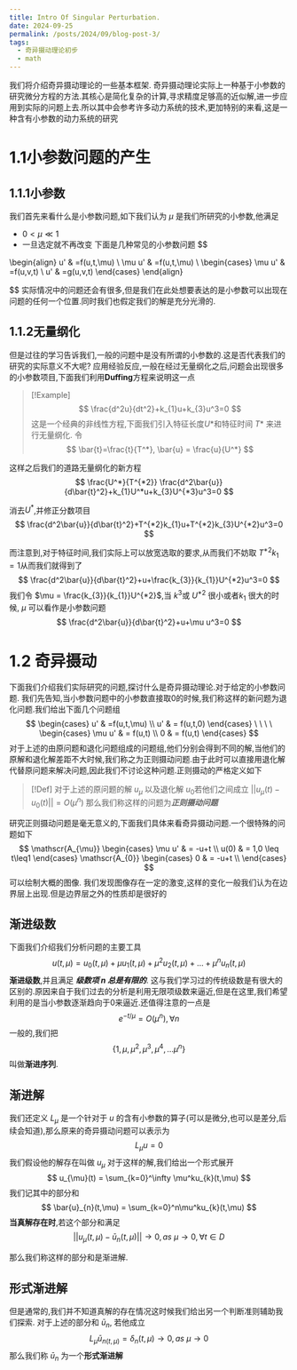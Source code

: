 ```yaml
---
title: Intro Of Singular Perturbation.
date: 2024-09-25
permalink: /posts/2024/09/blog-post-3/
tags:
  - 奇异摄动理论初步
  - math
---
```

我们将介绍奇异摄动理论的一些基本框架.
奇异摄动理论实际上一种基于小参数的研究微分方程的方法.其核心是简化复杂的计算,寻求精度足够高的近似解,进一步应用到实际的问题上去.所以其中会参考许多动力系统的技术,更加特别的来看,这是一种含有小参数的动力系统的研究
# 1.1小参数问题的产生
## 1.1.1小参数
我们首先来看什么是小参数问题,如下我们认为 $\mu$ 是我们所研究的小参数,他满足
- $0<\mu\ll 1$
- 一旦选定就不再改变
下面是几种常见的小参数问题
$$

\begin{align}
u'  & =f(u,t,\mu)  \\
\mu u' & =f(u,t,\mu) \\
\begin{cases}
\mu u' & =f(u,v,t) \\
u' & =g(u,v,t)
\end{cases}
\end{align}

$$
实际情况中的问题还会有很多,但是我们在此处想要表达的是小参数可以出现在问题的任何一个位置.同时我们也假定我们的解是充分光滑的.
## 1.1.2无量纲化
但是过往的学习告诉我们,一般的问题中是没有所谓的小参数的.这是否代表我们的研究的实际意义不大呢?
应用经验反应,一般在经过无量纲化之后,问题会出现很多的小参数项目,下面我们利用**Duffing**方程来说明这一点
> [!Example]
> $$
>  \frac{d^2u}{dt^2}+k_{1}u+k_{3}u^3=0
>$$
>这是一个经典的非线性方程,下面我们引入特征长度$U*$和特征时间 $T*$ 来进行无量纲化. 令
> $$
> \bar{t}=\frac{t}{T^*}, \bar{u} = \frac{u}{U^*}
$$

这样之后我们的道路无量纲化的新方程
$$
\frac{U^*}{T^{*2}} \frac{d^2\bar{u}}{d\bar{t}^2}+k_{1}U^*u+k_{3}U^{*3}u^3=0
$$

消去$U^*$,并修正分数项目
$$
\frac{d^2\bar{u}}{d\bar{t}^2}+T^{*2}k_{1}u+T^{*2}k_{3}U^{*2}u^3=0
$$

而注意到,对于特征时间,我们实际上可以放宽选取的要求,从而我们不妨取 $T^{*2}k_{1}=1$从而我们就得到了
$$
\frac{d^2\bar{u}}{d\bar{t}^2}+u+\frac{k_{3}}{k_{1}}U^{*2}u^3=0
$$
我们令 $\mu = \frac{k_{3}}{k_{1}}U^{*2}$,当 $k^3$或 $U^{*2}$ 很小或者$k_{1}$ 很大的时候, $\mu$ 可以看作是小参数问题
$$
\frac{d^2\bar{u}}{d\bar{t}^2}+u+\mu u^3=0
$$
# 1.2 奇异摄动
下面我们介绍我们实际研究的问题,探讨什么是奇异摄动理论.对于给定的小参数问题. 我们先告知,当小参数问题中的小参数直接取0️的时候,我们称这样的新问题为退化问题.我们给出下面几个问题组
$$
\begin{cases}
u' & =f(u,t,\mu) \\
u'  & = f(u,t,0)
\end{cases}
\ \ \ \
\begin{cases}
\mu u'  & = f(u,t) \\
0  & = f(u,t)
\end{cases}
$$
对于上述的由原问题和退化问题组成的问题组,他们分别会得到不同的解,当他们的原解和退化解差距不大时候,我们称之为正则摄动问题.由于此时可以直接用退化解代替原问题来解决问题,因此我们不讨论这种问题.正则摄动的严格定义如下
> [!Def]
> 对于上述的原问题的解 $u_{\mu}$ 以及退化解 $u_{0}$若他们之间成立 $||u_{\mu}(t)-u_{0}(t)||=O(\mu^n)$ 那么我们称这样的问题为***正则摄动问题***

研究正则摄动问题是毫无意义的,下面我们具体来看奇异摄动问题.一个很特殊的问题如下
$$
\mathscr{A_{\mu}}
\begin{cases}
\mu u'  & = -u+t \\
u(0)  & = 1,0 \leq t\leq1
\end{cases}
\mathscr{A_{0}}
\begin{cases}
0  & = -u+t \\
\end{cases}
$$
可以绘制大概的图像.
我们发现图像存在一定的激变,这样的变化一般我们认为在边界层上出现.但是边界层之外的性质却是很好的
## 渐进级数
下面我们介绍我们分析问题的主要工具
$$
u(t,\mu) = u_{0}(t,\mu)+\mu u_{1}(t,\mu)+\mu^2u_{2}(t,\mu)+\dots+\mu^n
u_{n}(t,\mu)$$
**渐进级数**,并且满足 ***级数项 $n$ 总是有限的***. 这与我们学习过的传统级数是有很大的区别的.原因来自于我们过去的分析是利用无限项级数来逼近,但是在这里,我们希望利用的是当小参数逐渐趋向于0来逼近.还值得注意的一点是
$$
e^{-t/\mu}=O(\mu^n) , \forall n
$$
一般的,我们把
$$
\{1,\mu,\mu^2,\mu^3,\mu^4,\dots \mu^n\}
$$
叫做**渐进序列**. 
## 渐进解
我们还定义 $L_{\mu}$ 是一个针对于 $u$ 的含有小参数的算子(可以是微分,也可以是差分,后续会知道),那么原来的奇异摄动问题可以表示为
$$
L_{\mu}u = 0
$$
我们假设他的解存在叫做 $u_{\mu}$ 对于这样的解,我们给出一个形式展开
$$
u_{\mu}(t) = \sum_{k=0}^\infty \mu^ku_{k}(t,\mu)
$$
我们记其中的部分和
$$
\bar{u}_{n}(t,\mu) = \sum_{k=0}^n\mu^ku_{k}(t,\mu)
$$
**当真解存在时**,若这个部分和满足
$$
||u_{\mu}(t,\mu) - \bar{u}_{n}(t,\mu)||\rightarrow 0, as\ \mu \rightarrow 0, \forall t \in D
$$

那么我们称这样的部分和是渐进解.

## 形式渐进解
但是通常的,我们并不知道真解的存在情况这时候我们给出另一个判断准则辅助我们探索.
对于上述的部分和 $\bar{u}_{n}$, 若他成立
$$
L_{\mu}\bar{u}_{n(t,\mu)} = \delta _{n}(t,\mu) \rightarrow0,as \ \mu \rightarrow0
$$
那么我们称 $\bar{u}_{n}$ 为一个**形式渐进解**